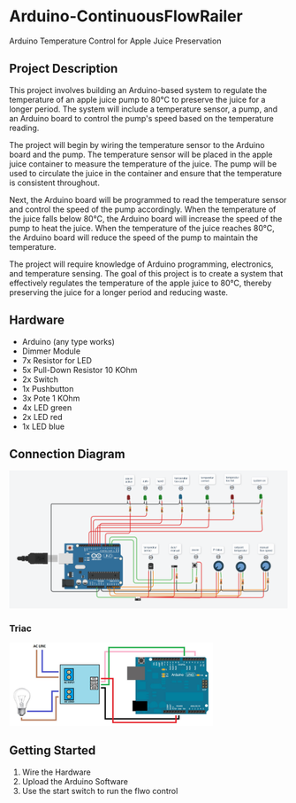 # Arduino-ContinuousFlowRailer

Arduino Temperature Control for Apple Juice Preservation

## Project Description

This project involves building an Arduino-based system to regulate the temperature of an apple juice pump to 80°C to preserve the juice for a longer period. The system will include a temperature sensor, a pump, and an Arduino board to control the pump's speed based on the temperature reading.

The project will begin by wiring the temperature sensor to the Arduino board and the pump. The temperature sensor will be placed in the apple juice container to measure the temperature of the juice. The pump will be used to circulate the juice in the container and ensure that the temperature is consistent throughout.

Next, the Arduino board will be programmed to read the temperature sensor and control the speed of the pump accordingly. When the temperature of the juice falls below 80°C, the Arduino board will increase the speed of the pump to heat the juice. When the temperature of the juice reaches 80°C, the Arduino board will reduce the speed of the pump to maintain the temperature.

The project will require knowledge of Arduino programming, electronics, and temperature sensing. The goal of this project is to create a system that effectively regulates the temperature of the apple juice to 80°C, thereby preserving the juice for a longer period and reducing waste.


## Hardware

- Arduino (any type works)
- Dimmer Module
- 7x Resistor for LED
- 5x Pull-Down Resistor 10 KOhm
- 2x Switch
- 1x Pushbutton
- 3x Pote 1 KOhm
- 4x LED green
- 2x LED red
- 1x LED blue

##  Connection Diagram
<img src="https://github.com/MIRIPP/Arduino-ContinuousFlowControl/blob/main/Doc/Connection%20Diagram.png?raw=true"/>

### Triac
<img src="https://github.com/MIRIPP/Arduino-ContinuousFlowControl/blob/main/Doc/Connection%20Diagram%20Triac.JPG?raw=true" height=150 />

## Getting Started
1. Wire the Hardware
2. Upload the Arduino Software
3. Use the start switch to run the flwo control
